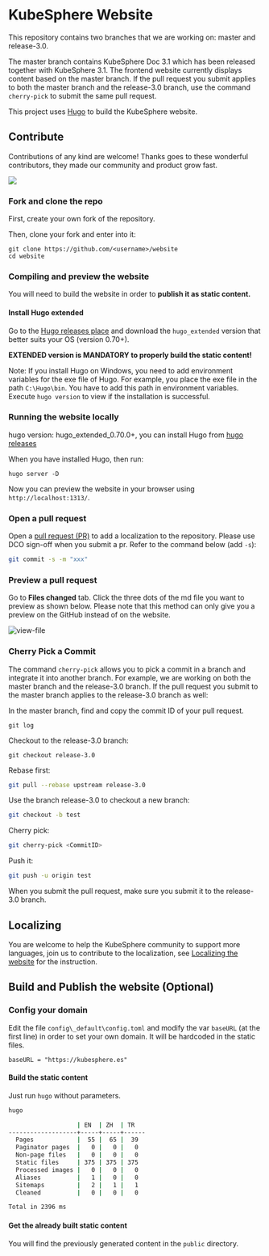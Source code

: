 # KubeSphere Website

This repository contains two branches that we are working on: master and release-3.0.

The master branch contains KubeSphere Doc 3.1 which has been released together with KubeSphere 3.1. The frontend website currently displays content based on the master branch. If the pull request you submit applies to both the master branch and the release-3.0 branch, use the command `cherry-pick` to submit the same pull request.

This project uses [Hugo](https://gohugo.io/) to build the KubeSphere website.

## Contribute

Contributions of any kind are welcome! Thanks goes to these wonderful contributors, they made our community and product grow fast. 

<a href="https://github.com/kubesphere/website/graphs/contributors">
  <img src="https://contributors-img.web.app/image?repo=kubesphere/website" />
</a>

### Fork and clone the repo

First, create your own fork of the repository.

Then, clone your fork and enter into it:

```
git clone https://github.com/<username>/website
cd website
```

### Compiling and preview the website

You will need to build the website in order to **publish it as static content.**

#### Install Hugo extended

Go to the [Hugo releases place](https://github.com/gohugoio/hugo/releases) and download the `hugo_extended` version that better suits your OS (version 0.70+).

**EXTENDED version is MANDATORY to properly build the static content!**

Note: If you install Hugo on Windows, you need to add environment variables for the exe file of Hugo. For example, you place the exe file in the path `C:\Hugo\bin`. You have to add this path in environment variables. Execute `hugo version` to view if the installation is successful.

### Running the website locally

hugo version: hugo_extended_0.70.0+, you can install Hugo from [hugo releases](https://github.com/gohugoio/hugo/releases)

When you have installed Hugo, then run:

```
hugo server -D
```

Now you can preview the website in your browser using `http://localhost:1313/`.

### Open a pull request

Open a [pull request (PR)](https://help.github.com/en/desktop/contributing-to-projects/creating-an-issue-or-pull-request#creating-a-new-pull-request) to add a localization to the repository. Please use DCO sign-off when you submit a pr. Refer to the command below (add `-s`):

```bash
git commit -s -m "xxx"
```

### Preview a pull request

Go to **Files changed** tab. Click the three dots of the md file you want to preview as shown below. Please note that this method can only give you a preview on the GitHub instead of on the website.

![view-file](https://ap3.qingstor.com/kubesphere-website/docs/view-file-github.png)

### Cherry Pick a Commit

The command `cherry-pick` allows you to pick a commit in a branch and integrate it into another branch. For example, we are working on both the master branch and the release-3.0 branch. If the pull request you submit to the master branch applies to the release-3.0 branch as well:

In the master branch, find and copy the commit ID of your pull request.

```
git log
```

Checkout to the release-3.0 branch:

```
git checkout release-3.0
```

Rebase first:

```bash
git pull --rebase upstream release-3.0
```

Use the branch release-3.0 to checkout a new branch:

```bash
git checkout -b test
```

Cherry pick:

```bash
git cherry-pick <CommitID>
```

Push it:

```bash
git push -u origin test
```

When you submit the pull request, make sure you submit it to the release-3.0 branch.

## Localizing 

You are welcome to help the KubeSphere community to support more languages, join us to contribute to the localization, see [Localizing the website](localize-website.md) for the instruction.

## Build and Publish the website (Optional)

### Config your domain

Edit the file `config\_default\config.toml` and modify the var `baseURL` (at the
first line) in order to set your own domain. It will be hardcoded in the static
files.

```
baseURL = "https://kubesphere.es"
```

#### Build the static content

Just run `hugo` without parameters.

```bash
hugo

                   | EN  | ZH  | TR
-------------------+-----+-----+------
  Pages            |  55 |  65 |  39
  Paginator pages  |   0 |   0 |   0
  Non-page files   |   0 |   0 |   0
  Static files     | 375 | 375 | 375
  Processed images |   0 |   0 |   0
  Aliases          |   1 |   0 |   0
  Sitemaps         |   2 |   1 |   1
  Cleaned          |   0 |   0 |   0

Total in 2396 ms
```

#### Get the already built static content

You will find the previously generated content in the `public` directory.
